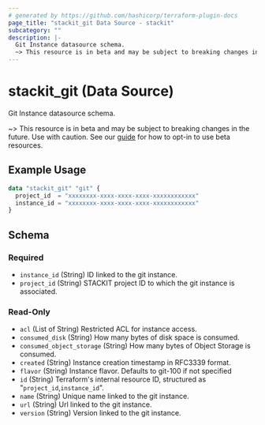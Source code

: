 ```yaml
---
# generated by https://github.com/hashicorp/terraform-plugin-docs
page_title: "stackit_git Data Source - stackit"
subcategory: ""
description: |-
  Git Instance datasource schema.
  ~> This resource is in beta and may be subject to breaking changes in the future. Use with caution. See our guide https://registry.terraform.io/providers/stackitcloud/stackit/latest/docs/guides/opting_into_beta_resources for how to opt-in to use beta resources.
---
```


# stackit_git (Data Source)

Git Instance datasource schema.

~> This resource is in beta and may be subject to breaking changes in the future. Use with caution. See our [guide](https://registry.terraform.io/providers/stackitcloud/stackit/latest/docs/guides/opting_into_beta_resources) for how to opt-in to use beta resources.

## Example Usage

```terraform
data "stackit_git" "git" {
  project_id  = "xxxxxxxx-xxxx-xxxx-xxxx-xxxxxxxxxxxx"
  instance_id = "xxxxxxxx-xxxx-xxxx-xxxx-xxxxxxxxxxxx"
}
```

<!-- schema generated by tfplugindocs -->
## Schema

### Required

- `instance_id` (String) ID linked to the git instance.
- `project_id` (String) STACKIT project ID to which the git instance is associated.

### Read-Only

- `acl` (List of String) Restricted ACL for instance access.
- `consumed_disk` (String) How many bytes of disk space is consumed.
- `consumed_object_storage` (String) How many bytes of Object Storage is consumed.
- `created` (String) Instance creation timestamp in RFC3339 format.
- `flavor` (String) Instance flavor. Defaults to git-100 if not specified
- `id` (String) Terraform's internal resource ID, structured as "`project_id`,`instance_id`".
- `name` (String) Unique name linked to the git instance.
- `url` (String) Url linked to the git instance.
- `version` (String) Version linked to the git instance.
